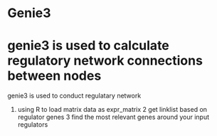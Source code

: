 # Genie3

# genie3 is used to calculate regulatory network connections between nodes

genie3 is used to conduct regulatary network
1. using R to load matrix data as expr_matrix
2  get linklist based on regulator genes
3  find the most relevant genes around your input regulators
